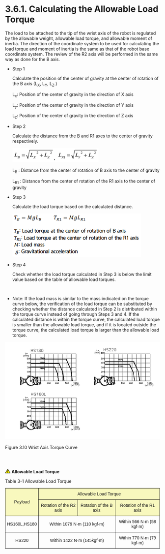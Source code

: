 ﻿# 3.6.1. Calculating the Allowable Load Torque

The load to be attached to the tip of the wrist axis of the robot is regulated by the allowable weight, allowable load torque, and allowable moment of inertia. The direction of the coordinate system to be used for calculating the load torque and moment of inertia is the same as that of the robot base coordinate system. The review of the R2 axis will be performed in the same way as done for the B axis.

*	Step 1

    Calculate the position of the center of gravity at the center of rotation of the B axis (L<sub>X</sub>, L<sub>Y</sub>, L<sub>Z</sub>.)

    L<sub>x</sub>: Position of the center of gravity in the direction of X axis

    L<sub>y</sub>: Position of the center of gravity in the direction of Y axis

    L<sub>z</sub>: Position of the center of gravity in the direction of Z axis



*	Step 2

    Calculate the distance from the B and R1 axes to the center of gravity respectively.

    ![](../../_assets/3.6.1_수식1.PNG)

    L<sub>B</sub> : Distance from the center of rotation of B axis to the center of gravity

    L<sub>R1</sub> : Distance from the center of rotation of the R1 axis to the center of gravity

*	Step 3

    Calculate the load torque based on the calculated distance.

    ![](../../_assets/3.6.1_수식2.PNG)

*	Step 4

    Check whether the load torque calculated in Step 3 is below the limit value based on the table of allowable load torques.

 
* Note: If the load mass is similar to the mass indicated on the torque curve below, the verification of the load torque can be substituted by checking whether the distance calculated in Step 2 is distributed within the torque curve instead of going through Steps 3 and 4. If the calculated distance is within the torque curve, the calculated load torque is smaller than the allowable load torque, and if it is located outside the torque curve, the calculated load torque is larger than the allowable load torque.


![](../../_assets/그림_3.13_손목축_토크_선도.png  )

Figure 3.10 Wrist Axis Torque Curve

<br></br>

![](../../_assets/작은주의표시.png) <b>Allowable Load Torque</b>

Table 3-1 Allowable Load Torque

<style type="text/css">
.tg  {border-collapse:collapse;border-spacing:0;}
.tg td{border-color:black;border-style:solid;border-width:1px;font-family:Arial, sans-serif;font-size:14px;
  overflow:hidden;padding:10px 5px;word-break:normal;}
.tg th{border-color:black;border-style:solid;border-width:1px;font-family:Arial, sans-serif;font-size:14px;
  font-weight:normal;overflow:hidden;padding:10px 5px;word-break:normal;}
.tg .tg-zegx{background-color:#f8f8be;text-align:center;vertical-align:middle}
.tg .tg-nrix{text-align:center;vertical-align:middle}
</style>
<table class="tg">
<thead>
  <tr>
    <th class="tg-zegx" rowspan="2">Payload</th>
    <th class="tg-zegx" colspan="3">Allowable Load Torque</th>
  </tr>
  <tr>
    <th class="tg-zegx">Rotation of the R2 axis</th>
    <th class="tg-zegx">Rotation of the B axis</th>
    <th class="tg-zegx">Rotation of the R1 axis</th>
  </tr>
</thead>
<tbody>
  <tr>
    <td class="tg-nrix">HS160L,HS180</td>
    <td class="tg-nrix" colspan="2">Within 1079 N·m (110 kgf·m)</td>
    <td class="tg-nrix">Within 566 N·m (58 kgf·m)</td>
  </tr>
  <tr>
    <td class="tg-nrix">HS220</td>
    <td class="tg-nrix" colspan="2">Within 1422 N·m (145kgf·m)</td>
    <td class="tg-nrix">Within 770 N·m (79 kgf·m)</td>
  </tr>
</tbody>
</table>